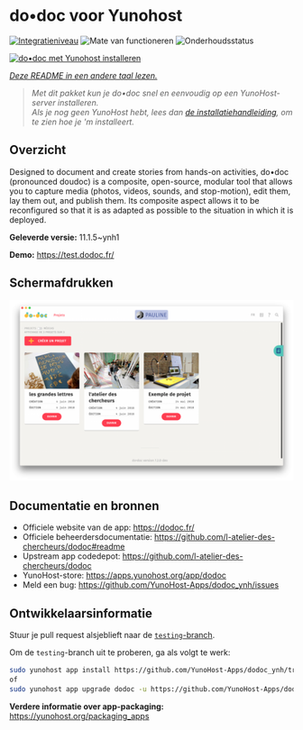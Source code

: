 <!--
NB: Deze README is automatisch gegenereerd door <https://github.com/YunoHost/apps/tree/master/tools/readme_generator>
Hij mag NIET handmatig aangepast worden.
-->

# do•doc voor Yunohost

[![Integratieniveau](https://dash.yunohost.org/integration/dodoc.svg)](https://ci-apps.yunohost.org/ci/apps/dodoc/) ![Mate van functioneren](https://ci-apps.yunohost.org/ci/badges/dodoc.status.svg) ![Onderhoudsstatus](https://ci-apps.yunohost.org/ci/badges/dodoc.maintain.svg)

[![do•doc met Yunohost installeren](https://install-app.yunohost.org/install-with-yunohost.svg)](https://install-app.yunohost.org/?app=dodoc)

*[Deze README in een andere taal lezen.](./ALL_README.md)*

> *Met dit pakket kun je do•doc snel en eenvoudig op een YunoHost-server installeren.*  
> *Als je nog geen YunoHost hebt, lees dan [de installatiehandleiding](https://yunohost.org/install), om te zien hoe je 'm installeert.*

## Overzicht

Designed to document and create stories from hands-on activities, do•doc (pronounced doudoc) is a composite, open-source, modular tool that allows you to capture media (photos, videos, sounds, and stop-motion), edit them, lay them out, and publish them. Its composite aspect allows it to be reconfigured so that it is as adapted as possible to the situation in which it is deployed.

**Geleverde versie:** 11.1.5~ynh1

**Demo:** <https://test.dodoc.fr/>

## Schermafdrukken

![Schermafdrukken van do•doc](./doc/screenshots/screenshot.png)

## Documentatie en bronnen

- Officiele website van de app: <https://dodoc.fr/>
- Officiele beheerdersdocumentatie: <https://github.com/l-atelier-des-chercheurs/dodoc#readme>
- Upstream app codedepot: <https://github.com/l-atelier-des-chercheurs/dodoc>
- YunoHost-store: <https://apps.yunohost.org/app/dodoc>
- Meld een bug: <https://github.com/YunoHost-Apps/dodoc_ynh/issues>

## Ontwikkelaarsinformatie

Stuur je pull request alsjeblieft naar de [`testing`-branch](https://github.com/YunoHost-Apps/dodoc_ynh/tree/testing).

Om de `testing`-branch uit te proberen, ga als volgt te werk:

```bash
sudo yunohost app install https://github.com/YunoHost-Apps/dodoc_ynh/tree/testing --debug
of
sudo yunohost app upgrade dodoc -u https://github.com/YunoHost-Apps/dodoc_ynh/tree/testing --debug
```

**Verdere informatie over app-packaging:** <https://yunohost.org/packaging_apps>

